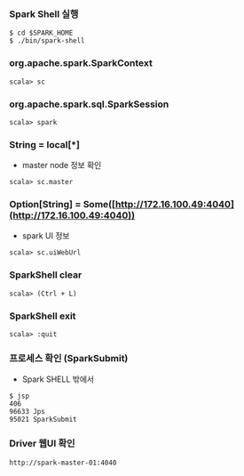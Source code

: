 ### Spark Shell 실행

```
$ cd $SPARK_HOME
$ ./bin/spark-shell
```

### org.apache.spark.SparkContext

```
scala> sc
```

### org.apache.spark.sql.SparkSession

```
scala> spark
```

### String = local\[\*\]

-   master node 정보 확인

```
scala> sc.master
```

### Option\[String\] = Some([http://172.16.100.49:4040](http://172.16.100.49:4040))

-   spark UI 정보

```
scala> sc.uiWebUrl
```

### SparkShell clear

```
scala> (Ctrl + L) 
```

### SparkShell exit

```
scala> :quit
```

### 프로세스 확인 (SparkSubmit)

-   Spark SHELL 밖에서

```
$ jsp
406
96633 Jps
95021 SparkSubmit
```

### Driver 웹UI 확인

```
http://spark-master-01:4040
```